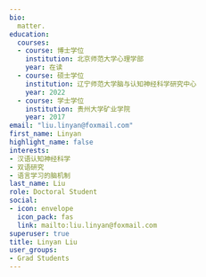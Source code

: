 ```yaml
---
bio: 
  matter.
education:
  courses:
  - course: 博士学位
    institution: 北京师范大学心理学部
    year: 在读
  - course: 硕士学位
    institution: 辽宁师范大学脑与认知神经科学研究中心
    year: 2022
  - course: 学士学位
    institution: 贵州大学矿业学院
    year: 2017
email: "liu.linyan@foxmail.com"
first_name: Linyan
highlight_name: false
interests:
- 汉语认知神经科学
- 双语研究
- 语言学习的脑机制
last_name: Liu
role: Doctoral Student
social:
- icon: envelope
  icon_pack: fas
  link: mailto:liu.linyan@foxmail.com
superuser: true
title: Linyan Liu
user_groups:
- Grad Students
---
```

